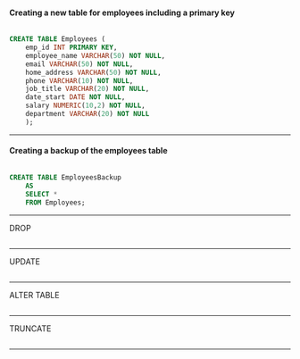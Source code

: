 #### Creating a new table for employees including a primary key

```sql

CREATE TABLE Employees (
	emp_id INT PRIMARY KEY,
	employee_name VARCHAR(50) NOT NULL,
	email VARCHAR(50) NOT NULL,
	home_address VARCHAR(50) NOT NULL,
	phone VARCHAR(10) NOT NULL,
	job_title VARCHAR(20) NOT NULL,
	date_start DATE NOT NULL,
	salary NUMERIC(10,2) NOT NULL,
	department VARCHAR(20) NOT NULL
	);

```

---

#### Creating a backup of the employees table

```sql

CREATE TABLE EmployeesBackup 
    AS 
    SELECT * 
    FROM Employees;

```

---

DROP

```sql


```

---

UPDATE 

```sql


```

---

ALTER TABLE

```sql


```

---

TRUNCATE

```sql


```

---




